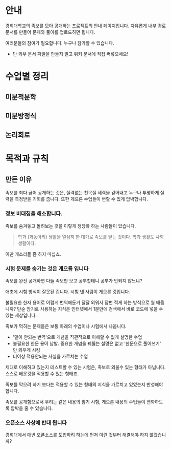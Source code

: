 <!-- TITLE: 족보 아카이브 -->
<!-- SUBTITLE: 경희대학교 족보 공개 프로젝트 안내 페이지 입니다. -->

# 안내
경희대학교의 족보를 모아 공개하는 프로젝트의 안내 페이지입니다.
자유롭게 내부 경로 문서를 만들어 문제와 풀이를 업로드하면 됩니다.

여러분들의 참여가 필요합니다. 누구나 참가할 수 있습니다.

- 단 외부 문서 파일을 만들지 말고 위키 문서에 직접 써넣으세요!

# 수업별 정리

## 미분적분학

## 미분방정식

## 논리회로


# 목적과 규칙

## 만든 이유
족보를 죄다 긁어 공개하는 것은, 실력없는 친목질 세력을 걷어내고 누구나 투명하게 실력을 측정받을 기회를 줍니다.
또한 게으른 수업들이 변할 수 있게 압박합니다.

### 정보 비대칭을 해소합니다.

족보를 숨겨놓고 돌려보는 것을 이렇게 정당화 하는 사람들이 있습니다.

> 학과 (과동아리) 생활을 열심히 한 대가로 족보를 얻는 것이다. 학과 생활도 사회 생활이다.

이딴 개소리들 좀 하지 마십쇼.

### 시험 문제를 숨기는 것은 게으름 입니다

족보를 완전 공개하면 다들 족보만 보고 공부할테니 공부가 안되지 않느냐?

애초에 시험 방식이 잘못된 겁니다. 시험 낸 사람이 게으른 것입니다.

불필요한 한자 용어로 어렵게 번역해둔거 달달 외워서 답변 적게 하는 방식으로 뭘 배웁니까?
단순 암기로 사용하는 지식은 인터넷에서 1분만에 검색해서 바로 코드에 넣을 수 있는 세상입니다.


족보가 먹히는 문제들은 보통 아래의 수업이나 시험에서 나옵니다.

* '말이 안되는 번역'으로 개념을 직관적으로 이해할 수 없게 설명한 수업
* 불필요한 한문 용어 남발. 중요한 개념을 꿰뚫는 설명은 없고 '한문으로 풀어쓰기' 만 외우게 시킴
* 더이상 적용안되는 사실을 가르치는 수업


제대로 이해하고 있는지 테스트할 수 있는 시험은, 족보로 외울수 있는 형태가 아닙니다.
스스로 배운것을 적용할 수 있는 형태죠.

족보를 막으려 하기 보다는 적용할 수 있는 형태의 지식을 가르치고 있었는지 반성해야 합니다.

족보를 공개함으로서 우리는 같은 내용의 암기 시험, 게으른 내용의 수업들이 변화하도록 압박을 줄 수 있습니다.

### 오픈소스 사상에 반대 됩니다

경희대에서 매번 오픈소스를 도입하려 하는데 먼저 이런 것부터 해결해야 하지 않겠습니까?


